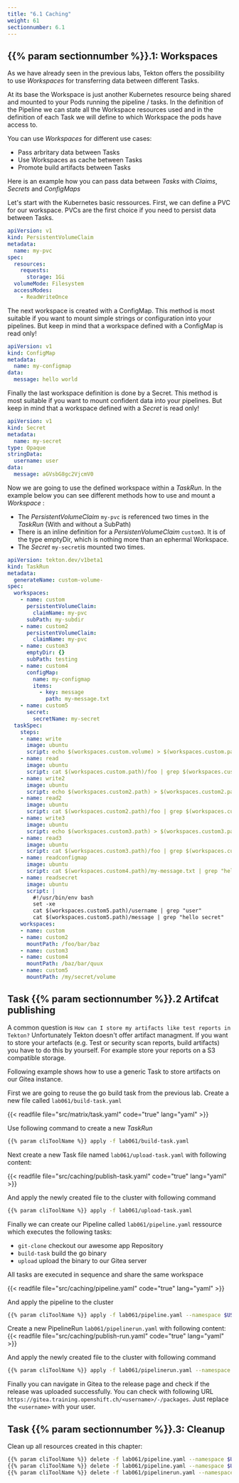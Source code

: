 ```yaml
---
title: "6.1 Caching"
weight: 61
sectionnumber: 6.1
---
```



## {{% param sectionnumber %}}.1: Workspaces

As we have already seen in the previous labs, Tekton offers the possibility to use *Workspaces* for transferring data between different Tasks.

At its base the Workspace is just another Kubernetes resource being shared and mounted to your Pods running the pipeline / tasks. In the definition of the Pipeline we can state all the Workspace resources used and in the definition of each Task we will define to which Workspace the pods have access to.

You can use *Workspaces* for different use cases:

* Pass arbritary data between Tasks
* Use Workspaces as cache between Tasks
* Promote build artifacts between Tasks

Here is an example how you can pass data between *Tasks* with *Claims*, *Secrets* and *ConfigMaps*

Let's start with the Kubernetes basic ressources.
First, we can define a PVC for our workspace. PVCs are the first choice if you need to persist data between Tasks.

```yaml
apiVersion: v1
kind: PersistentVolumeClaim
metadata:
  name: my-pvc
spec:
  resources:
    requests:
      storage: 1Gi
  volumeMode: Filesystem
  accessModes:
    - ReadWriteOnce
```

The next workspace is created with a ConfigMap. This method is most suitable if you want to mount simple strings or configuration into your pipelines. But keep in mind that a workspace defined with a ConfigMap is read only!

```yaml
apiVersion: v1
kind: ConfigMap
metadata:
  name: my-configmap
data:
  message: hello world
```

Finally the last workspace definition is done by a Secret. This method is most suitable if you want to mount confident data into your pipelines. But keep in mind that a workspace defined with a *Secret* is read only!


```yaml
apiVersion: v1
kind: Secret
metadata:
  name: my-secret
type: Opaque
stringData:
  username: user
data:
  message: aGVsbG8gc2VjcmV0
```

Now we are going to use the defined workspace within a *TaskRun*.
In the example below you can see different methods how to use and mount a *Workspace* :

* The *PersistentVolumeClaim* `my-pvc` is referenced two times in the *TaskRun* (With and without a SubPath)
* There is an inline definition for a *PersistenVolumeClaim* `custom3`. It is of the type emptyDir, which is nothing more than an ephermal Workspace.
* The *Secret* `my-secret`is mounted two times.

```yaml
apiVersion: tekton.dev/v1beta1
kind: TaskRun
metadata:
  generateName: custom-volume-
spec:
  workspaces:
    - name: custom
      persistentVolumeClaim:
        claimName: my-pvc
      subPath: my-subdir
    - name: custom2
      persistentVolumeClaim:
        claimName: my-pvc
    - name: custom3
      emptyDir: {}
      subPath: testing
    - name: custom4
      configMap:
        name: my-configmap
        items:
          - key: message
            path: my-message.txt
    - name: custom5
      secret:
        secretName: my-secret
  taskSpec:
    steps:
    - name: write
      image: ubuntu
      script: echo $(workspaces.custom.volume) > $(workspaces.custom.path)/foo
    - name: read
      image: ubuntu
      script: cat $(workspaces.custom.path)/foo | grep $(workspaces.custom.volume)
    - name: write2
      image: ubuntu
      script: echo $(workspaces.custom2.path) > $(workspaces.custom2.path)/foo
    - name: read2
      image: ubuntu
      script: cat $(workspaces.custom2.path)/foo | grep $(workspaces.custom2.path)
    - name: write3
      image: ubuntu
      script: echo $(workspaces.custom3.path) > $(workspaces.custom3.path)/foo
    - name: read3
      image: ubuntu
      script: cat $(workspaces.custom3.path)/foo | grep $(workspaces.custom3.path)
    - name: readconfigmap
      image: ubuntu
      script: cat $(workspaces.custom4.path)/my-message.txt | grep "hello world"
    - name: readsecret
      image: ubuntu
      script: |
        #!/usr/bin/env bash
        set -xe
        cat $(workspaces.custom5.path)/username | grep "user"
        cat $(workspaces.custom5.path)/message | grep "hello secret"
    workspaces:
    - name: custom
    - name: custom2
      mountPath: /foo/bar/baz
    - name: custom3
    - name: custom4
      mountPath: /baz/bar/quux
    - name: custom5
      mountPath: /my/secret/volume
```


## Task {{% param sectionnumber %}}.2 Artifcat publishing

A common question is `How can I store my artifacts like test reports in Tekton?`
Unfortunately Tekton doesn't offer artifact managment. If you want to store your artefacts (e.g. Test or security scan reports, build artifacts) you have to do this by yourself. For example store your reports on a S3 compatible storage.

Following example shows how to use a generic Task to store artifacts on our Gitea instance.

First we are going to reuse the go build task from the previous lab. Create a new file called `lab061/build-task.yaml`

{{< readfile file="src/matrix/task.yaml"  code="true" lang="yaml"  >}}

Use following command to create a new *TaskRun*

```bash
{{% param cliToolName %}} apply -f lab061/build-task.yaml
```

Next create a new Task file named `lab061/upload-task.yaml` with following content:

{{< readfile file="src/caching/publish-task.yaml"  code="true" lang="yaml"  >}}

And apply the newly created file to the cluster with following command

```bash
{{% param cliToolName %}} apply -f lab061/upload-task.yaml
```

Finally we can create our Pipeline called `lab061/pipeline.yaml` ressource which executes the following tasks:

* `git-clone` checkout our awesome app Repository
* `build-task` build the go binary
* `upload` upload the binary to our Gitea server

All tasks are executed in sequence and share the same workspace

{{< readfile file="src/caching/pipeline.yaml"  code="true" lang="yaml"  >}}

And apply the pipeline to the cluster

```bash
{{% param cliToolName %}} apply -f lab061/pipeline.yaml --namespace $USER
```

Create a new PipelineRun `lab061/pipelinerun.yaml` with following content:
{{< readfile file="src/caching/publish-run.yaml"  code="true" lang="yaml"  >}}

And apply the newly created file to the cluster with following command

```bash
{{% param cliToolName %}} apply -f lab061/pipelinerun.yaml --namespace $USER
```

Finally you can navigate in Gitea to the release page and check if the release was uploaded successfully.
You can check with following URL `https://gitea.training.openshift.ch/<username>/-/packages`. Just replace the `<username>` with your user.


## Task {{% param sectionnumber %}}.3: Cleanup

Clean up all resources created in this chapter:

```bash
{{% param cliToolName %}} delete -f lab061/pipeline.yaml --namespace $USER 
{{% param cliToolName %}} delete -f lab061/pipeline.yaml --namespace $USER 
{{% param cliToolName %}} delete -f lab061/pipelinerun.yaml --namespace $USER 
```
